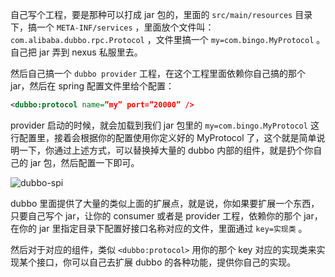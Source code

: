 自己写个工程，要是那种可以打成 jar 包的，里面的 `src/main/resources` 目录下，搞一个 `META-INF/services` ，里面放个文件叫： `com.alibaba.dubbo.rpc.Protocol` ，文件里搞一个 `my=com.bingo.MyProtocol` 。自己把 jar 弄到 nexus 私服里去。

然后自己搞一个 `dubbo provider` 工程，在这个工程里面依赖你自己搞的那个 jar，然后在 spring 配置文件里给个配置：

```xml
<dubbo:protocol name=”my” port=”20000” />
```

provider 启动的时候，就会加载到我们 jar 包里的 `my=com.bingo.MyProtocol` 这行配置里，接着会根据你的配置使用你定义好的 MyProtocol 了，这个就是简单说明一下，你通过上述方式，可以替换掉大量的 dubbo 内部的组件，就是扔个你自己的 jar 包，然后配置一下即可。

![dubbo-spi](https://doocs.gitee.io/advanced-java/docs/distributed-system/images/dubbo-spi.png)

dubbo 里面提供了大量的类似上面的扩展点，就是说，你如果要扩展一个东西，只要自己写个 jar，让你的 consumer 或者是 provider 工程，依赖你的那个 jar，在你的 jar 里指定目录下配置好接口名称对应的文件，里面通过 `key=实现类` 。

然后对于对应的组件，类似 `<dubbo:protocol>` 用你的那个 key 对应的实现类来实现某个接口，你可以自己去扩展 dubbo 的各种功能，提供你自己的实现。